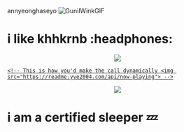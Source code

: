 <!-- Repo has been edited to be static, see comments for dynamic calls. -->
annyeonghaseyo ![GunilWinkGIF](https://github.com/user-attachments/assets/49a2287a-10fd-4ac3-afb7-05179c25f556)


<h1>
  i like khhkrnb :headphones:
</h1>

<!-- Nothing weird to see here -->
<p align="center">
  <a href="https://readme.yye2004.com/api/now-playing?open">
    <!-- Music bars move to the beat and are colored based on the track's happiness, danceability and energy! -->
    <img src="https://yye-spotify.onrender.com/api/top-played" />

    <!-- This is how you'd make the call dynamically <img src="https://readme.yye2004.com/api/now-playing"> -->
  </a>
</p>

<p align="center">
  <img src="https://raw.githubusercontent.com/yye2004/example/top-played.svg">
</p>
 

<p></p>

<h1>
  i am a certified sleeper 💤
</h1>



